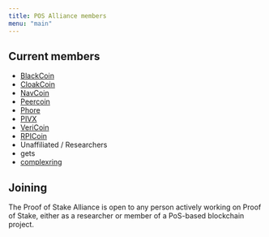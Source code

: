 ```yaml
---
title: POS Alliance members
menu: "main"
---
```

## Current members

 - [BlackCoin](https://blackcoin.co)
 - [CloakCoin](https://www.cloakcoin.com/)
 - [NavCoin](https://navcoin.org)
 - [Peercoin](https://peercoin.net)
 - [Phore](https://phore.io)
 - [PIVX](https://pivx.org/)
 - [VeriCoin](https://vericoin.info)
 - [RPICoin](https://rpicoin.com)
 - Unaffiliated / Researchers
  - gets
  - [complexring](www.matthewniemerg.com)

## Joining

The Proof of Stake Alliance is open to any person actively working on Proof of Stake, either as a researcher or member of a PoS-based blockchain project.
